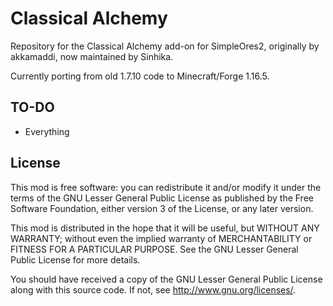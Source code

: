 Classical Alchemy
=================

Repository for the Classical Alchemy add-on for SimpleOres2, originally by akkamaddi, now maintained by Sinhika.

Currently porting from old 1.7.10 code to Minecraft/Forge 1.16.5.

TO-DO
-----
* Everything

License
-------

This mod is free software: you can redistribute it and/or modify it under the
terms of the GNU Lesser General Public License as published by the Free
Software Foundation, either version 3 of the License, or any later version.

This mod is distributed in the hope that it will be useful, but WITHOUT ANY
WARRANTY; without even the implied warranty of MERCHANTABILITY or FITNESS FOR A
PARTICULAR PURPOSE.  See the GNU Lesser General Public License for more
details.

You should have received a copy of the GNU Lesser General Public License along
with this source code.  If not, see <http://www.gnu.org/licenses/>.
